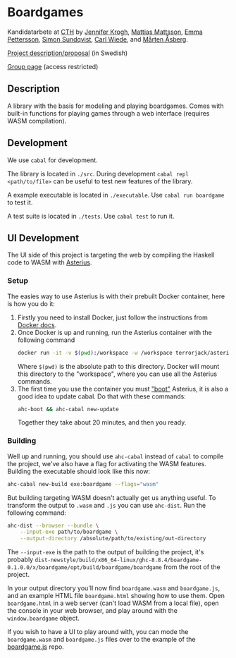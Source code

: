 # Boardgames

Kandidatarbete at [CTH](https://www.chalmers.se/) by [Jennifer Krogh](https://github.com/jenniferkrogh),
[Mattias Mattsson](https://github.com/matmat), [Emma Pettersson](https://github.com/emmouto),
[Simon Sundqvist](https://github.com/Zinfour), [Carl Wiede](https://github.com/carlwiede),
and [Mårten Åsberg](https://github.com/89netraM).

[Project description/proposal](https://www.chalmers.se/SiteCollectionDocuments/CSE/Kandidatprojekt2021/Datx02-21-06_Spr%C3%A5k_br%C3%A4dspel.pdf)
(in Swedish)

[Group page](https://chalmers.instructure.com/groups/69903/wiki)
(access restricted)

## Description

A library with the basis for modeling and playing boardgames. Comes with
built-in functions for playing games through a web interface (requires WASM
compilation).

## Development

We use `cabal` for development.

The library is located in `./src`. During development
`cabal repl <path/to/file>` can be useful to test new features of the library.

A example executable is located in `./executable`. Use `cabal run boardgame` to
test it.

A test suite is located in `./tests`. Use `cabal test` to run it.

## UI Development

The UI side of this project is targeting the web by compiling the Haskell code
to WASM with [Asterius](https://github.com/tweag/asterius/).

### Setup

The easies way to use Asterius is with their prebuilt Docker container, here is
how you do it:

1. Firstly you need to install Docker, just follow the instructions from
   [Docker docs](https://docs.docker.com/get-docker/).
2. Once Docker is up and running, run the Asterius container with the following
   command
   ```sh
   docker run -it -v $(pwd):/workspace -w /workspace terrorjack/asterius
   ```
   Where `$(pwd)` is the absolute path to this directory. Docker will mount this
   directory to the "workspace", where you can use all the Asterius commands.
3. The first time you use the container you must ["boot"](https://asterius.netlify.app/architecture.html#about-booting)
   Asterius, it is also a good idea to update cabal. Do that with these
   commands:
   ```sh
   ahc-boot && ahc-cabal new-update
   ```
   Together they take about 20 minutes, and then you ready.

### Building

Well up and running, you should use `ahc-cabal` instead of `cabal` to compile
the project, we've also have a flag for activating the WASM features.
Building the executable should look like this now:
```sh
ahc-cabal new-build exe:boardgame --flags="wasm"
```

But building targeting WASM doesn't actually get us anything useful. To
transform the output to `.wasm` and `.js` you can use `ahc-dist`. Run the
following command:
```sh
ahc-dist --browser --bundle \
	--input-exe path/to/boardgame \
	--output-directory /absolute/path/to/existing/out-directory
```
The `--input-exe` is the path to the output of building the project, it's
probably `dist-newstyle/build/x86_64-linux/ghc-8.8.4/boardgame-0.1.0.0/x/boardgame/opt/build/boardgame/boardgame`
from the root of the project.

In your output directory you'll now find `boardgame.wasm` and `boardgame.js`,
and an example HTML file `boardgame.html` showing how to use them. Open
`boardgame.html` in a web server (can't load WASM from a local file), open the
console in your web browser, and play around with the `window.boardgame` object.

If you wish to have a UI to play around with, you can mode the `boardgame.wasm`
and `boardgame.js` files over to the example of the [boardgame.js](https://github.com/Boardgame-DSL/boardgame.js)
repo.
